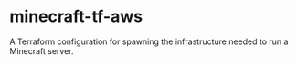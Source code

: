 # minecraft-tf-aws
A Terraform configuration for spawning the infrastructure needed to run a Minecraft server.
